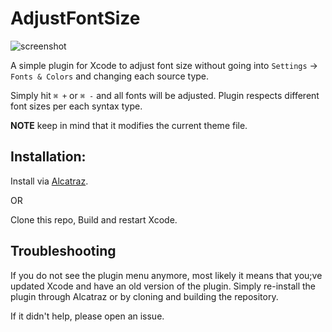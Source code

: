 # AdjustFontSize

![screenshot](https://raw.github.com/zats/AdjustFontSize-Xcode-Plugin/master/README/xcode.png)

A simple plugin for Xcode to adjust font size without going into `Settings` → `Fonts & Colors` and changing each source type.

Simply hit `⌘ +` or `⌘ -` and all fonts will be adjusted. Plugin respects different font sizes per each syntax type.

**NOTE** keep in mind that it modifies the current theme file.

## Installation:

Install via [Alcatraz](https://github.com/mneorr/Alcatraz).

OR

Clone this repo, Build and restart Xcode.

## Troubleshooting

If you do not see the plugin menu anymore, most likely it means that you;ve updated Xcode and have an old version of the plugin. Simply re-install the plugin through Alcatraz or by cloning and building the repository.

If it didn't help, please open an issue.
